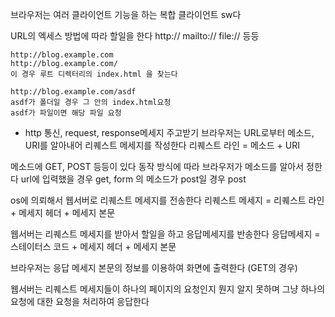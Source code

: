 브라우저는 여러 클라이언트 기능을 하는 복합 클라이언트 sw다

URL의 엑세스 방법에 따라 할일을 한다
http://
mailto://
file:// 등등

```
http://blog.example.com 
http://blog.example.com/
이 경우 루트 디렉터리의 index.html 을 찾는다

http://blog.example.com/asdf
asdf가 폴더일 경우 그 안의 index.html요청
asdf가 파일이면 해당 파일 요청
```


- http 통신, request, response메세지 주고받기
브라우저는 URL로부터 메소드, URI를 알아내어 리퀘스트 메세지를 작성한다
리퀘스트 라인 = 메소드 + URI

메소드에 GET, POST 등등이 있다
동작 방식에 따라 브라우저가 메소드를 알아서 정한다
url에 입력했을 경우 get, form 의 메소드가 post일 경우 post

os에 의뢰해서 웹서버로 리퀘스트 메세지를 전송한다
리퀘스트 메세지 = 리퀘스트 라인 + 메세지 헤더 + 메세지 본문

웹서버는 리퀘스트 메세지를 받아서 할일을 하고 응답메세지를 반송한다
응답메세지 = 스테이터스 코드 + 메세지 헤더 + 메세지 본문

브라우저는 응답 메세지 본문의 정보를 이용하여 화면에 출력한다 (GET의 경우)

웹서버는 리퀘스트 메세지들이 하나의 페이지의 요청인지 뭔지 알지 못하며 그냥 하나의 요청에 대한 요청을 처리하여 응답한다



